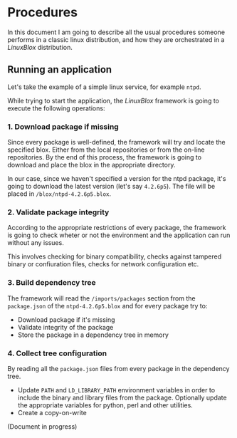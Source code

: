 
# Procedures

In this document I am going to describe all the usual procedures someone performs in a classic linux distribution, and how they are orchestrated in a *LinuxBlox* distribution.

## Running an application

Let's take the example of a simple linux service, for example `ntpd`.

While trying to start the application, the *LinuxBlox* framework is going to execute the following operations:

### 1. Download package if missing

Since every package is well-defined, the framework will try and locate the specified blox. Either from the local repositories or from the on-line repositories. By the end of this process, the framework is going to download and place the blox in the appropriate directory.

In our case, since we haven't specified a version for the ntpd package, it's going to download the latest version (let's say `4.2.6p5`). The file will be placed in `/blox/ntpd-4.2.6p5.blox`.

### 2. Validate package integrity

According to the appropriate restrictions of every package, the framework is going to check wheter or not the environment and the application can run without any issues.

This involves checking for binary compatibility, checks against tampered binary or confiuration files, checks for network configuration etc.

### 3. Build dependency tree

The framework will read the `/imports/packages` section from the `package.json` of the `ntpd-4.2.6p5.blox` and for every package try to:

 * Download package if it's missing
 * Validate integrity of the package
 * Store the package in a dependency tree in memory

### 4. Collect tree configuration

By reading all the `package.json` files from every package in the dependency tree.

 * Update `PATH` and `LD_LIBRARY_PATH` environment variables in order to include the binary and library files from the package. Optionally update the appropriate variables for python, perl and other utilities.
 * Create a copy-on-write 


(Document in progress)
